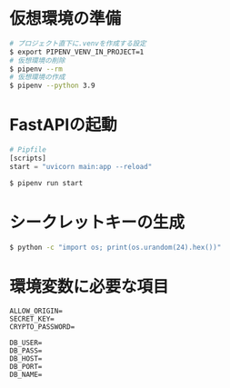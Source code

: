 # 仮想環境の準備
```bash
# プロジェクト直下に.venvを作成する設定
$ export PIPENV_VENV_IN_PROJECT=1
# 仮想環境の削除
$ pipenv --rm
# 仮想環境の作成
$ pipenv --python 3.9
```

# FastAPIの起動
```python
# Pipfile
[scripts]
start = "uvicorn main:app --reload"
```
```bash
$ pipenv run start
```

# シークレットキーの生成
```bash
$ python -c "import os; print(os.urandom(24).hex())"
```

# 環境変数に必要な項目
```
ALLOW_ORIGIN=
SECRET_KEY=
CRYPTO_PASSWORD=

DB_USER=
DB_PASS=
DB_HOST=
DB_PORT=
DB_NAME=
```